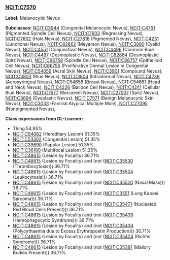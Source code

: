 
### [NCIT:C7570](http://purl.obolibrary.org/obo/NCIT_C7570)
**Label:** Melanocytic Nevus

**Subclasses:** [NCIT:C3944](http://purl.obolibrary.org/obo/NCIT_C3944) (Congenital Melanocytic Nevus), [NCIT:C4751](http://purl.obolibrary.org/obo/NCIT_C4751) (Pigmented Spindle Cell Nevus), [NCIT:C7603](http://purl.obolibrary.org/obo/NCIT_C7603) (Regressing Nevus), [NCIT:C7602](http://purl.obolibrary.org/obo/NCIT_C7602) (Halo Nevus), [NCIT:C27816](http://purl.obolibrary.org/obo/NCIT_C27816) (Pigmented Nevus), [NCIT:C4231](http://purl.obolibrary.org/obo/NCIT_C4231) (Junctional Nevus), [NCIT:C82862](http://purl.obolibrary.org/obo/NCIT_C82862) (Meyerson Nevus), [NCIT:C3880](http://purl.obolibrary.org/obo/NCIT_C3880) (Eyelid Nevus), [NCIT:C4551](http://purl.obolibrary.org/obo/NCIT_C4551) (Conjunctival Nevus), [NCIT:C4496](http://purl.obolibrary.org/obo/NCIT_C4496) (Common Blue Nevus), [NCIT:C4497](http://purl.obolibrary.org/obo/NCIT_C4497) (Desmoplastic Nevus), [NCIT:C82864](http://purl.obolibrary.org/obo/NCIT_C82864) (Desmoplastic Spitz Nevus), [NCIT:C66758](http://purl.obolibrary.org/obo/NCIT_C66758) (Spindle Cell Nevus), [NCIT:C66757](http://purl.obolibrary.org/obo/NCIT_C66757) (Epithelioid Cell Nevus), [NCIT:C66755](http://purl.obolibrary.org/obo/NCIT_C66755) (Proliferative Dermal Lesion in Congenital Nevus), [NCIT:C54659](http://purl.obolibrary.org/obo/NCIT_C54659) (Acral Skin Nevus), [NCIT:C3901](http://purl.obolibrary.org/obo/NCIT_C3901) (Compound Nevus), [NCIT:C3803](http://purl.obolibrary.org/obo/NCIT_C3803) (Blue Nevus), [NCIT:C3804](http://purl.obolibrary.org/obo/NCIT_C3804) (Intradermal Nevus), [NCIT:C4739](http://purl.obolibrary.org/obo/NCIT_C4739) (Acrosyringeal Nevus), [NCIT:C54658](http://purl.obolibrary.org/obo/NCIT_C54658) (Breast Nevus), [NCIT:C54661](http://purl.obolibrary.org/obo/NCIT_C54661) (Head and Neck Nevus), [NCIT:C4226](http://purl.obolibrary.org/obo/NCIT_C4226) (Balloon Cell Nevus), [NCIT:C4241](http://purl.obolibrary.org/obo/NCIT_C4241) (Cellular Blue Nevus), [NCIT:C7577](http://purl.obolibrary.org/obo/NCIT_C7577) (Recurrent Nevus), [NCIT:C27007](http://purl.obolibrary.org/obo/NCIT_C27007) (Spitz Nevus), [NCIT:C3694](http://purl.obolibrary.org/obo/NCIT_C3694) (Dysplastic Nevus), [NCIT:C7571](http://purl.obolibrary.org/obo/NCIT_C7571) (Benign Melanocytic Skin Nevus), [NCIT:C3033](http://purl.obolibrary.org/obo/NCIT_C3033) (Familial Atypical Multiple Mole), [NCIT:C27095](http://purl.obolibrary.org/obo/NCIT_C27095) (Nonpigmented Nevus), 

**Class expressions from DL-Learner:**

- Thing 54.95%
- [NCIT:C54062](http://purl.obolibrary.org/obo/NCIT_C54062) (Hereditary Lesion) 51.35%
- [NCIT:C53302](http://purl.obolibrary.org/obo/NCIT_C53302) (Congenital Lesion) 51.35%
- [NCIT:C39690](http://purl.obolibrary.org/obo/NCIT_C39690) (Papular Lesion) 51.35%
- [NCIT:C36180](http://purl.obolibrary.org/obo/NCIT_C36180) (Multifocal Lesion) 51.35%
- [NCIT:C48615](http://purl.obolibrary.org/obo/NCIT_C48615) (Lesion by Focality) 36.71%
- [NCIT:C48615](http://purl.obolibrary.org/obo/NCIT_C48615) (Lesion by Focality) and (not ([NCIT:C35530](http://purl.obolibrary.org/obo/NCIT_C35530) (Thrombocytosis))) 36.71%
- [NCIT:C48615](http://purl.obolibrary.org/obo/NCIT_C48615) (Lesion by Focality) and (not ([NCIT:C35524](http://purl.obolibrary.org/obo/NCIT_C35524) (Leukocytosis))) 36.71%
- [NCIT:C48615](http://purl.obolibrary.org/obo/NCIT_C48615) (Lesion by Focality) and (not ([NCIT:C35520](http://purl.obolibrary.org/obo/NCIT_C35520) (Nasal Mass))) 36.71%
- [NCIT:C48615](http://purl.obolibrary.org/obo/NCIT_C48615) (Lesion by Focality) and (not ([NCIT:C3551](http://purl.obolibrary.org/obo/NCIT_C3551) (Lung Kaposi Sarcoma))) 36.71%
- [NCIT:C48615](http://purl.obolibrary.org/obo/NCIT_C48615) (Lesion by Focality) and (not ([NCIT:C35471](http://purl.obolibrary.org/obo/NCIT_C35471) (Nucleated Red Blood Cells Present))) 36.71%
- [NCIT:C48615](http://purl.obolibrary.org/obo/NCIT_C48615) (Lesion by Focality) and (not ([NCIT:C35439](http://purl.obolibrary.org/obo/NCIT_C35439) (Hemophagocytic Syndrome))) 36.71%
- [NCIT:C48615](http://purl.obolibrary.org/obo/NCIT_C48615) (Lesion by Focality) and (not ([NCIT:C35434](http://purl.obolibrary.org/obo/NCIT_C35434) (Polycythaemia due to Excess Erythropoetin Production))) 36.71%
- [NCIT:C48615](http://purl.obolibrary.org/obo/NCIT_C48615) (Lesion by Focality) and (not ([NCIT:C35424](http://purl.obolibrary.org/obo/NCIT_C35424) (Richter Syndrome))) 36.71%
- [NCIT:C48615](http://purl.obolibrary.org/obo/NCIT_C48615) (Lesion by Focality) and (not ([NCIT:C35381](http://purl.obolibrary.org/obo/NCIT_C35381) (Mallory Bodies Present))) 36.71%



